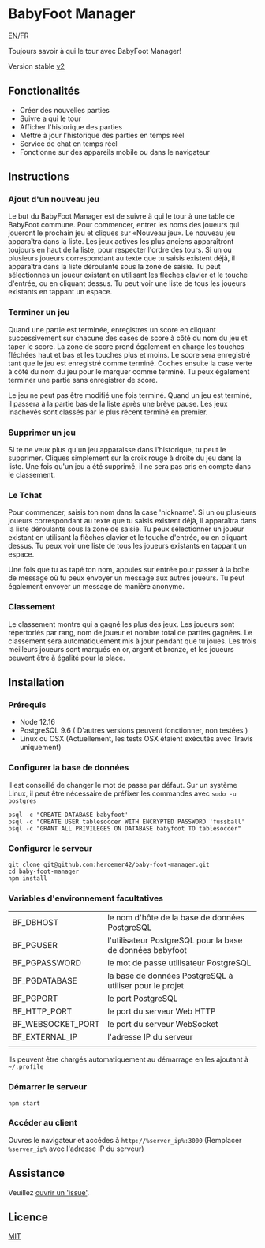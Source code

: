 # BabyFoot Manager
[EN](readme.md)/FR

Toujours savoir à qui le tour avec BabyFoot Manager!

Version stable [v2](https://github.com/hercemer42/baby-foot-manager/tree/2)

## Fonctionalités

* Créer des nouvelles parties
* Suivre a qui le tour
* Afficher l'historique des parties
* Mettre à jour l'historique des parties en temps réel
* Service de chat en temps réel
* Fonctionne sur des appareils mobile ou dans le navigateur

## Instructions 

### Ajout d'un nouveau jeu
Le but du BabyFoot Manager est de suivre à qui le tour à une table de BabyFoot commune.
Pour commencer, entrer les noms des joueurs qui joueront le prochain jeu et cliques sur «Nouveau jeu».
Le nouveau jeu apparaîtra dans la liste.
Les jeux actives les plus anciens apparaîtront toujours en haut de la liste, pour respecter l'ordre des tours.
Si un ou plusieurs joueurs correspondant au texte que tu saisis existent déjà, il apparaîtra dans la liste déroulante sous la zone de saisie.
Tu peut sélectionnes un joueur existant en utilisant les flèches clavier et le touche d'entrée, ou en cliquant dessus.
Tu peut voir une liste de tous les joueurs existants en tappant un espace.

### Terminer un jeu
Quand une partie est terminée, enregistres un score en cliquant successivement sur chacune des cases de score à côté du nom du jeu et taper le score.
La zone de score prend également en charge les touches fléchées haut et bas et les touches plus et moins.
Le score sera enregistré tant que le jeu est enregistré comme terminé.
Coches ensuite la case verte à côté du nom du jeu pour le marquer comme terminé. Tu peux également terminer une partie sans enregistrer de score.

Le jeu ne peut pas être modifié une fois terminé.
Quand un jeu est terminé, il passera à la partie bas de la liste après une brève pause. Les jeux inachevés sont classés par le plus récent terminé en premier.

### Supprimer un jeu
Si te ne veux plus qu'un jeu apparaisse dans l'historique, tu peut le supprimer. Cliques simplement sur la croix rouge à droite du jeu dans la liste.
Une fois qu'un jeu a été supprimé, il ne sera pas pris en compte dans le classement.

### Le Tchat
Pour commencer, saisis ton nom dans la case 'nickname'.
Si un ou plusieurs joueurs correspondant au texte que tu saisis existent déjà, il apparaîtra dans la liste déroulante sous la zone de saisie.
Tu peux sélectionner un joueur existant en utilisant la flèches clavier et le touche d'entrée, ou en cliquant dessus.
Tu peux voir une liste de tous les joueurs existants en tappant un espace.

Une fois que tu as tapé ton nom, appuies sur entrée pour passer à la boîte de message où tu peux envoyer un message aux autres joueurs.
Tu peut également envoyer un message de manière anonyme.

### Classement
Le classement montre qui a gagné les plus des jeux. Les joueurs sont répertoriés par rang, nom de joueur et nombre total de parties gagnées.  Le classement sera automatiquement mis à jour pendant que tu joues. Les trois meilleurs joueurs sont marqués en or, argent et bronze, et les joueurs peuvent être à égalité pour la place.

## Installation

### Prérequis

  - Node 12.16
  - PostgreSQL 9.6 ( D'autres versions peuvent fonctionner, non testées )
  - Linux ou OSX  (Actuellement, les tests OSX étaient exécutés avec Travis uniquement)
  
### Configurer la base de données

Il est conseillé de changer le mot de passe par défaut.
Sur un système Linux, il peut être nécessaire de préfixer les commandes avec ```sudo -u postgres```

```
psql -c "CREATE DATABASE babyfoot'
psql -c "CREATE USER tablesoccer WITH ENCRYPTED PASSWORD 'fussball'
psql -c "GRANT ALL PRIVILEGES ON DATABASE babyfoot TO tablesoccer"
```

### Configurer le serveur

```
git clone git@github.com:hercemer42/baby-foot-manager.git
cd baby-foot-manager
npm install
```

### Variables d'environnement facultatives

|                   |                                                           |
|-------------------|:----------------------------------------------------------|
| BF_DBHOST         | le nom d'hôte de la base de données PostgreSQL            |
| BF_PGUSER         | l'utilisateur PostgreSQL pour la base de données babyfoot |
| BF_PGPASSWORD     | le mot de passe utilisateur PostgreSQL                    |
| BF_PGDATABASE     | la base de données PostgreSQL à utiliser pour le projet   |
| BF_PGPORT         | le port PostgreSQL                                        |
| BF_HTTP_PORT      | le port du serveur Web HTTP                               |
| BF_WEBSOCKET_PORT | le port du serveur WebSocket                              |
| BF_EXTERNAL_IP    | l'adresse IP du serveur                                   |
|                   |                                                           |

Ils peuvent être chargés automatiquement au démarrage en les ajoutant à ```~/.profile```

### Démarrer le serveur
```npm start```

### Accéder au client
Ouvres le navigateur et accédes à ```http://%server_ip%:3000``` (Remplacer ```%server_ip%``` avec l'adresse IP du serveur)

## Assistance

Veuillez [ouvrir un 'issue'](https://github.com/hercemer42/baby-foot-manager/issues/new).

## Licence

[MIT](LICENSE.md)